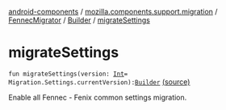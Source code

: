 [android-components](../../../index.md) / [mozilla.components.support.migration](../../index.md) / [FennecMigrator](../index.md) / [Builder](index.md) / [migrateSettings](./migrate-settings.md)

# migrateSettings

`fun migrateSettings(version: `[`Int`](https://kotlinlang.org/api/latest/jvm/stdlib/kotlin/-int/index.html)` = Migration.Settings.currentVersion): `[`Builder`](index.md) [(source)](https://github.com/mozilla-mobile/android-components/blob/master/components/support/migration/src/main/java/mozilla/components/support/migration/FennecMigrator.kt#L276)

Enable all Fennec - Fenix common settings migration.

